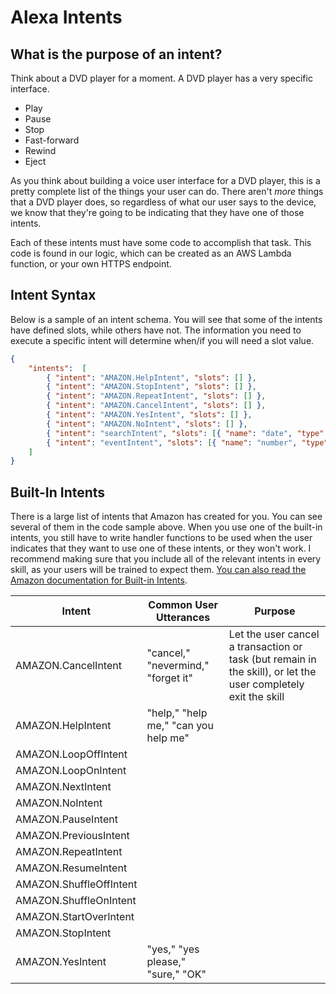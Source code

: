 # Alexa Intents

## What is the purpose of an intent?

Think about a DVD player for a moment.  A DVD player has a very specific interface.

* Play
* Pause
* Stop
* Fast-forward
* Rewind
* Eject

As you think about building a voice user interface for a DVD player, this is a pretty complete list of the things your user can do.  There aren't *more* things that a DVD player does, so regardless of what our user says to the device, we know that they're going to be indicating that they have one of those intents.

Each of these intents must have some code to accomplish that task.  This code is found in our logic, which can be created as an AWS Lambda function, or your own HTTPS endpoint.

## Intent Syntax

Below is a sample of an intent schema.  You will see that some of the intents have defined slots, while others have not.  The information you need to execute a specific intent will determine when/if you will need a slot value.

```JSON
{
    "intents":  [
        { "intent": "AMAZON.HelpIntent", "slots": [] },
        { "intent": "AMAZON.StopIntent", "slots": [] },
        { "intent": "AMAZON.RepeatIntent", "slots": [] },
        { "intent": "AMAZON.CancelIntent", "slots": [] },
        { "intent": "AMAZON.YesIntent", "slots": [] },
        { "intent": "AMAZON.NoIntent", "slots": [] },
        { "intent": "searchIntent", "slots": [{ "name": "date", "type": "AMAZON.DATE" }] },
        { "intent": "eventIntent", "slots": [{ "name": "number", "type": "AMAZON.NUMBER" }]}
    ]
}
```

## Built-In Intents

There is a large list of intents that Amazon has created for you.  You can see several of them in the code sample above.  When you use one of the built-in intents, you still have to write handler functions to be used when the user indicates that they want to use one of these intents, or they won't work.  I recommend making sure that you include all of the relevant intents in every skill, as your users will be trained to expect them.  [You can also read the Amazon documentation for Built-in Intents](https://developer.amazon.com/public/solutions/alexa/alexa-skills-kit/docs/implementing-the-built-in-intents#available-built-in-intents).

| Intent                   | Common User Utterances               | Purpose                                                                                                        |
|--------------------------|--------------------------------------|----------------------------------------------------------------------------------------------------------------|
| AMAZON.CancelIntent      | "cancel," "nevermind," "forget it"   | Let the user cancel a transaction or task (but remain in the skill), or let the user completely exit the skill |
| AMAZON.HelpIntent        | "help," "help me," "can you help me" | |
| AMAZON.LoopOffIntent     | | |
| AMAZON.LoopOnIntent      | | |
| AMAZON.NextIntent        | | |
| AMAZON.NoIntent          | | |
| AMAZON.PauseIntent       | | |
| AMAZON.PreviousIntent    | | |
| AMAZON.RepeatIntent      | | |
| AMAZON.ResumeIntent      | | |
| AMAZON.ShuffleOffIntent  | | |
| AMAZON.ShuffleOnIntent   | | |
| AMAZON.StartOverIntent   | | |
| AMAZON.StopIntent        | | |
| AMAZON.YesIntent         | "yes," "yes please," "sure," "OK"    | |

